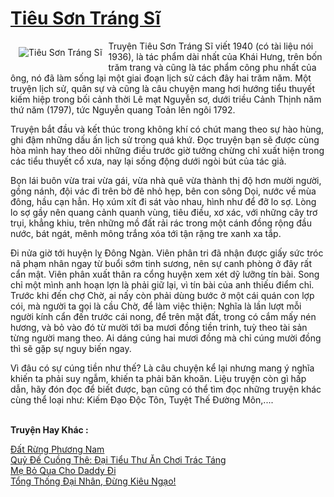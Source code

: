 <a href="https://utruyen.com/truyen/tieu-son-trang-si/20576/" title="Tiêu Sơn Tráng Sĩ"><h1>Tiêu Sơn Tráng Sĩ</h1></a><div style="display:table"><img align="right" style="float: left; padding: 10px;" src="https://utruyen.com/images/story/200x260/tieu-son-trang-si.jpg" alt="Tiêu Sơn Tráng Sĩ">Truyện Tiêu Sơn Tráng Sĩ viết 1940 (có tài liệu nói 1936), là tác phẩm dài nhất của Khái Hưng, trên bốn trăm trang và cũng là tác phẩm công phu nhất của ông, nó đã làm sống lại một giai đoạn lịch sử cách đây hai trăm năm. Một truyện lịch sử, quân sự và cũng là câu chuyện mang hơi hướng tiểu thuyết kiếm hiệp trong bối cảnh thời Lê mạt Nguyễn sơ, dưới triều Cảnh Thịnh năm thứ năm (1797), tức Nguyễn quang Toản lên ngôi 1792.<p></p>Truyện bắt đầu và kết thúc trong không khí có chút mang theo sự hào hùng, ghi đậm những dấu ấn lịch sử trong quá khứ. Đọc truyện bạn sẽ được cùng hòa mình hay theo dõi những điều trước giờ tưởng chừng chỉ xuất hiện trong các tiểu thuyết cổ xưa, nay lại sống động dưới ngòi bút của tác giả.<p></p>Bọn lái buôn vừa trai vừa gái, vừa nhà quê vừa thành thị độ hơn mười người, gồng nánh, đội vác đi trên bờ đê nhỏ hẹp, bên con sông Dọi, nước về mùa đông, hầu cạn hẳn. Họ xúm xít đi sát vào nhau, hình như để đỡ lo sợ. Lòng lo sợ gầy nên quang cảnh quanh vùng, tiêu điều, xơ xác, với những cây trơ trụi, khẳng khiu, trên những mồ đất rải rác trong một cánh đồng rộng đầu nước, bát ngát, mênh mông trắng xóa tới tận rặng tre xanh xa tắp.<p></p>Đi nửa giờ tới huyện lỵ Đông Ngàn. Viên phân tri đã nhận được giấy sức tróc nã phạm nhân ngay từ buổi sớm tinh sương, nên sự canh phòng ở đây rất cẩn mật. Viên phân xuất thân ra cổng huyện xem xét dỹ lưỡng tín bài. Song chỉ một mình anh hoạn lợn là phải giữ lại, vì tín bài của anh thiếu điểm chỉ. Trước khi đến chợ Chờ, ai nấy còn phải dùng bước ở một cái quán con lợp cói, mà người ta gọi là cầu Chờ, để làm việc thiện: Nghĩa là lần lượt mỗi người kính cẩn đến trước cái nong, để trên mặt đất, trong có cắm mấy nén hương, và bỏ vào đó từ mười tới ba mươi đồng tiền trinh, tuỳ theo tài sản từng người mang theo. Ai dáng cúng hai mươi đồng mà chỉ cúng mười đồng thì sẽ gặp sự nguy biến ngay.<p></p>Vì đâu có sự cúng tiền như thế? Là câu chuyện kể lại nhưng mang ý nghĩa khiến ta phải suy ngẫm, khiến ta phải băn khoăn. Liệu truyện còn gì hấp dẫn, hãy đón đọc để biết được, bạn cũng có thể tìm đọc những truyện khác cùng thể loại như: Kiếm Đạo Độc Tôn, Tuyệt Thế Đường Môn,....</div><p><br><b>Truyện Hay Khác :</b></p><a href="https://utruyen.com/truyen/dat-rung-phuong-nam/20520/" alt="Đất Rừng Phương Nam">Đất Rừng Phương Nam</a><br/><a href="https://github.com/quanluxury/ngontinhhot/tree/master/truyenhay/17386/" alt="Quỷ Đế Cuồng Thê: Đại Tiểu Thư Ăn Chơi Trác Táng">Quỷ Đế Cuồng Thê: Đại Tiểu Thư Ăn Chơi Trác Táng</a><br/><a href="https://github.com/quanluxury/ngontinhhot/tree/master/truyenhay/14200/" alt="Mẹ Bỏ Qua Cho Daddy Đi">Mẹ Bỏ Qua Cho Daddy Đi</a><br/><a href="https://github.com/quanluxury/ngontinhhot/tree/master/truyenhay/17435/" alt="Tổng Thống Đại Nhân, Đừng Kiêu Ngạo!">Tổng Thống Đại Nhân, Đừng Kiêu Ngạo!</a><br/>
